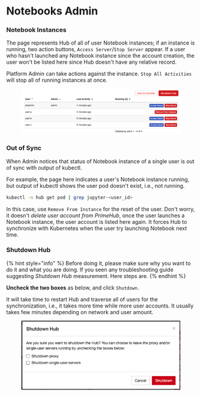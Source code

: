 # Notebooks Admin

### Notebook Instances

The page represents Hub of all of user Notebook instances; if an instance is running, two action buttons, `Access Server`/`Stop Server` appear. If a user who hasn't launched any Notebook instance since the account creation, the user won't be listed here since Hub doesn't have any relative record.

Platform Admin can take actions against the instance. `Stop All Activities` will stop all of running instances at once.

<figure><img src="../.gitbook/assets/v310-nb-admin-list.png" alt=""><figcaption></figcaption></figure>

### Out of Sync

When Admin notices that status of Notebook instance of a single user is out of sync with output of kubectl.

For example, the page here indicates a user's Notebook instance running, but output of kubectl shows the user pod doesn't exist, i.e., not running.

```bash
kubectl -n hub get pod | grep jupyter-<user_id>
```

In this case, use `Remove From Instance` for the reset of the user. Don't worry, it doesn't _delete user account from PrimeHub_, once the user launches a Notebook instance, the user account is listed here again. It forces Hub to synchronize with Kubernetes when the user try launching Notebook next time.

### Shutdown Hub

{% hint style="info" %}
Before doing it, please make sure why you want to do it and what you are doing. If you seen any troubleshooting guide suggesting _Shutdown Hub_ measurement. Here steps are.
{% endhint %}

**Uncheck the two boxes** as below, and click `Shutdown`.

It will take time to restart Hub and traverse all of users for the synchronization, i.e., it takes more time while more user accounts. It usually takes few minutes depending on network and user amount.

<figure><img src="../.gitbook/assets/nb-admin-shutdown.png" alt=""><figcaption></figcaption></figure>

